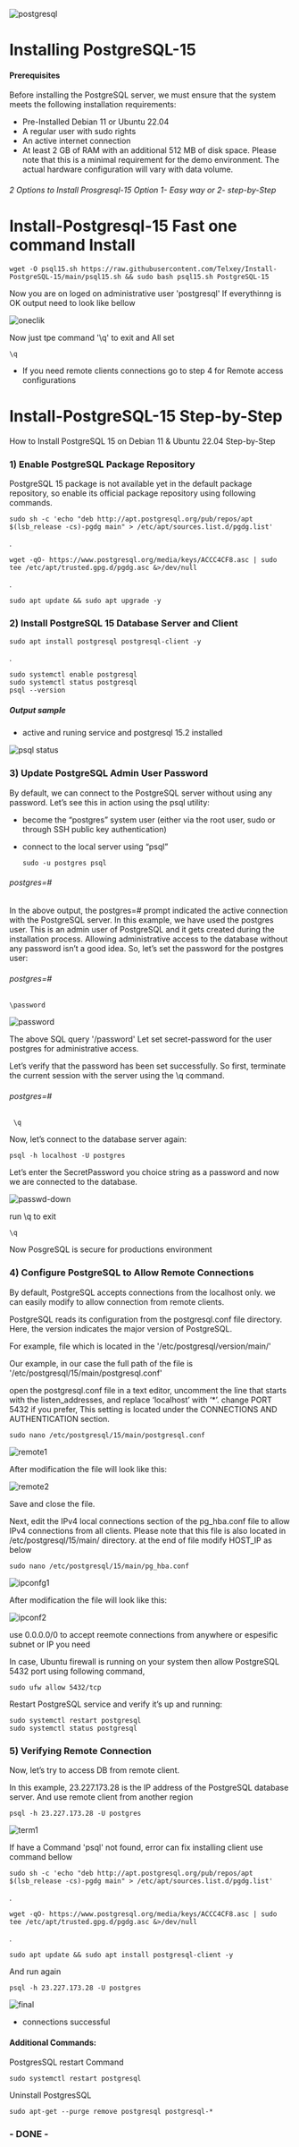 ![postgresql](https://www.vectorlogo.zone/logos/postgresql/postgresql-horizontal.svg)

# Installing PostgreSQL-15

#### Prerequisites

Before installing the PostgreSQL server, we must ensure that the system meets the following installation requirements:

- Pre-Installed Debian 11 or Ubuntu 22.04
- A regular user with sudo rights
- An active internet connection
- At least 2 GB of RAM with an additional 512 MB of disk space. Please note that this is a minimal requirement for the demo environment. The actual        hardware configuration will vary with data volume.

###### 2 Options to Install Prosgresql-15  Option 1- Easy way or 2- step-by-Step

# Install-Postgresql-15 Fast one command Install

    wget -O psql15.sh https://raw.githubusercontent.com/Telxey/Install-PostgreSQL-15/main/psql15.sh && sudo bash psql15.sh PostgreSQL-15
Now you are on loged on administrative user 'postgresql' If everythinng is OK output need to look like bellow

![oneclik](https://user-images.githubusercontent.com/131807761/235279045-fab02cc4-25e0-4411-be6e-73f23de76bb3.png)

Now just tpe command '\q' to exit and All set

    \q

- If you need remote clients connections go to step  4 for Remote access configurations

# Install-PostgreSQL-15  Step-by-Step
How to Install PostgreSQL 15 on Debian  11 &amp; Ubuntu 22.04 Step-by-Step


### 1) Enable PostgreSQL Package Repository

PostgreSQL 15 package is not available yet in the default package repository, so enable its official package repository using following commands.

    sudo sh -c 'echo "deb http://apt.postgresql.org/pub/repos/apt $(lsb_release -cs)-pgdg main" > /etc/apt/sources.list.d/pgdg.list'
.

    wget -qO- https://www.postgresql.org/media/keys/ACCC4CF8.asc | sudo tee /etc/apt/trusted.gpg.d/pgdg.asc &>/dev/null
.

    sudo apt update && sudo apt upgrade -y

### 2) Install PostgreSQL 15 Database Server and Client

    sudo apt install postgresql postgresql-client -y
.
    
    sudo systemctl enable postgresql
    sudo systemctl status postgresql
    psql --version
 ##### Output sample    
  - active and runing service and postgresql 15.2 installed  

![psql status](https://user-images.githubusercontent.com/131807761/235043529-4148f7a1-e8ac-4da9-a53f-7618c84db1a0.png)

### 3) Update PostgreSQL Admin User Password

By default, we can connect to the PostgreSQL server without using any password. Let’s see this in action using the psql utility:

 - become the “postgres” system user (either via the root user, sudo or through SSH public key authentication)
 - connect to the local server using “psql”

       sudo -u postgres psql
###### postgres=#


In the above output, the postgres=#  prompt indicated the active connection with the PostgreSQL server.
In this example, we have used the postgres user. This is an admin user of PostgreSQL and it gets created during the installation process.
Allowing administrative access to the database without any password isn’t a good idea. So, let’s set the password for the postgres user:


###### postgres=# 
    \password
![password](https://user-images.githubusercontent.com/131807761/235136842-0ab37a18-ac6e-4b71-a851-a18ac0d896ed.png)

The above SQL query '/password' Let set secret-password for the user postgres for administrative access. 

Let’s verify that the password has been set successfully. So first, terminate the current session with the server using the \q command.

###### postgres=#
     \q


Now, let’s connect to the database server again:

    psql -h localhost -U postgres

Let’s enter the SecretPassword you choice string as a password and now we are connected to the database.

![passwd-down](https://user-images.githubusercontent.com/131807761/235140826-81d3f944-2df7-479c-8393-532e18f89bd9.png)

run \q to exit

    \q 

Now PosgreSQL is secure for productions environment

### 4) Configure PostgreSQL to Allow Remote Connections

By default, PostgreSQL accepts connections from the localhost only. we can easily modify to allow connection from remote clients.

PostgreSQL reads its configuration from the postgresql.conf file directory. Here, the version indicates the major version of PostgreSQL.
       
   For example, file which is located in the '/etc/postgresql/version/main/'
   
   Our example, in our case the full path of the file is '/etc/postgresql/15/main/postgresql.conf'

open the postgresql.conf file in a text editor, uncomment the line that starts with the listen_addresses, and replace ‘localhost’ with ‘*’.
change PORT 5432 if you prefer, This setting is located under the CONNECTIONS AND AUTHENTICATION section. 
   
    sudo nano /etc/postgresql/15/main/postgresql.conf    

![remote1](https://user-images.githubusercontent.com/131807761/235156452-17089268-7d95-48dd-8f88-b2288ddbda88.png)


After modification the file will look like this:

![remote2](https://user-images.githubusercontent.com/131807761/235159394-6326b82e-e93e-44bc-86b2-d40c35d0c698.png)

Save and close the file.

Next, edit the IPv4 local connections section of the pg_hba.conf file to allow IPv4 connections from all clients. Please note that this file is also located in /etc/postgresql/15/main/ directory. at the end of file modify HOST_IP as below

    sudo nano /etc/postgresql/15/main/pg_hba.conf

![ipconfg1](https://user-images.githubusercontent.com/131807761/235167670-a7d71816-4b2c-42a9-9ba2-63f95b6d33b5.png)

After modification the file will look like this:

![ipconf2](https://user-images.githubusercontent.com/131807761/235168921-c69b2088-02ee-417c-a1c2-8f303dad7ddc.png)

use 0.0.0.0/0 to accept reemote connections from anywhere or espesific subnet or IP you need

In case, Ubuntu firewall is running on your system then allow PostgreSQL 5432 port using following command,

    sudo ufw allow 5432/tcp
Restart PostgreSQL service and verify it’s up and running:

    sudo systemctl restart postgresql
    sudo systemctl status postgresql

### 5) Verifying Remote Connection

Now, let’s try to access DB from remote client.

In this example, 23.227.173.28 is the IP address of the PostgreSQL database server. And use remote client from another region

    psql -h 23.227.173.28 -U postgres
      
  ![term1](https://user-images.githubusercontent.com/131807761/235279166-b24e45b9-3af5-41be-bf8f-2be0778918ed.png)
  
  If have a Command 'psql' not found, error can fix installing client use command bellow
  
    sudo sh -c 'echo "deb http://apt.postgresql.org/pub/repos/apt $(lsb_release -cs)-pgdg main" > /etc/apt/sources.list.d/pgdg.list'
.    

    wget -qO- https://www.postgresql.org/media/keys/ACCC4CF8.asc | sudo tee /etc/apt/trusted.gpg.d/pgdg.asc &>/dev/null
.

    sudo apt update && sudo apt install postgresql-client -y
And run again  

    psql -h 23.227.173.28 -U postgres
    
 ![final](https://user-images.githubusercontent.com/131807761/235279888-8327947d-f8c3-4afd-a530-97b604e40cf2.png)   
    
- connections successful

#### Additional Commands:
PostgresSQL restart Command
     
    sudo systemctl restart postgresql

Uninstall PostgresSQL
     
    sudo apt-get --purge remove postgresql postgresql-*

### - DONE -
    
